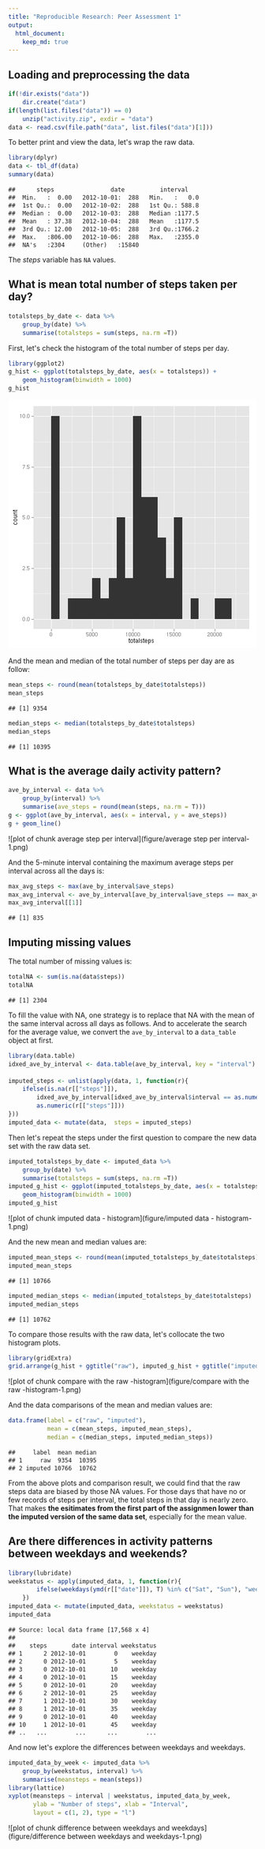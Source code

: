 ```yaml
---
title: "Reproducible Research: Peer Assessment 1"
output: 
  html_document:
    keep_md: true
---
```



## Loading and preprocessing the data

```r
if(!dir.exists("data"))
    dir.create("data")
if(length(list.files("data")) == 0)
    unzip("activity.zip", exdir = "data")
data <- read.csv(file.path("data", list.files("data")[1]))
```

To better print and view the data, let's wrap the raw data.

```r
library(dplyr)
data <- tbl_df(data)
summary(data)
```

```
##      steps                date          interval     
##  Min.   :  0.00   2012-10-01:  288   Min.   :   0.0  
##  1st Qu.:  0.00   2012-10-02:  288   1st Qu.: 588.8  
##  Median :  0.00   2012-10-03:  288   Median :1177.5  
##  Mean   : 37.38   2012-10-04:  288   Mean   :1177.5  
##  3rd Qu.: 12.00   2012-10-05:  288   3rd Qu.:1766.2  
##  Max.   :806.00   2012-10-06:  288   Max.   :2355.0  
##  NA's   :2304     (Other)   :15840
```

The *steps* variable has `NA` values.

## What is mean total number of steps taken per day?

```r
totalsteps_by_date <- data %>% 
    group_by(date) %>% 
    summarise(totalsteps = sum(steps, na.rm =T))
```

First, let's check the histogram of the total number of steps per day.


```r
library(ggplot2)
g_hist <- ggplot(totalsteps_by_date, aes(x = totalsteps)) +
    geom_histogram(binwidth = 1000)
g_hist 
```

![plot of chunk histogram](figure/histogram-1.png) 

And the mean and median of the total number of steps per day are as follow:


```r
mean_steps <- round(mean(totalsteps_by_date$totalsteps))
mean_steps
```

```
## [1] 9354
```

```r
median_steps <- median(totalsteps_by_date$totalsteps)
median_steps
```

```
## [1] 10395
```

## What is the average daily activity pattern?

```r
ave_by_interval <- data %>%
    group_by(interval) %>%
    summarise(ave_steps = round(mean(steps, na.rm = T)))
g <- ggplot(ave_by_interval, aes(x = interval, y = ave_steps))
g + geom_line()
```

![plot of chunk average step per interval](figure/average step per interval-1.png) 

And the 5-minute interval containing the maximum average steps per interval across all the days is:


```r
max_avg_steps <- max(ave_by_interval$ave_steps) 
max_avg_interval <- ave_by_interval[ave_by_interval$ave_steps == max_avg_steps, "interval"]
max_avg_interval[[1]]
```

```
## [1] 835
```

## Imputing missing values

The total number of missing values is:

```r
totalNA <- sum(is.na(data$steps))
totalNA
```

```
## [1] 2304
```

To fill the value with NA, one strategy is to replace that NA with the mean of the same interval across all days as follows. And to accelerate the search for the average value, we convert the `ave_by_interval` to a `data_table` object at first.


```r
library(data.table)
idxed_ave_by_interval <- data.table(ave_by_interval, key = "interval")

imputed_steps <- unlist(apply(data, 1, function(r){
    ifelse(is.na(r[["steps"]]),
        idxed_ave_by_interval[idxed_ave_by_interval$interval == as.numeric(r[["interval"]]), ]$ave_steps,
        as.numeric(r[["steps"]]))
}))
imputed_data <- mutate(data,  steps = imputed_steps)
```

Then let's repeat the steps under the first question to compare the new data set with the raw data set.


```r
imputed_totalsteps_by_date <- imputed_data %>% 
    group_by(date) %>% 
    summarise(totalsteps = sum(steps, na.rm =T))
imputed_g_hist <- ggplot(imputed_totalsteps_by_date, aes(x = totalsteps)) + 
    geom_histogram(binwidth = 1000)
imputed_g_hist
```

![plot of chunk imputed data - histogram](figure/imputed data - histogram-1.png) 

And the new mean and median values are:

```r
imputed_mean_steps <- round(mean(imputed_totalsteps_by_date$totalsteps))
imputed_mean_steps
```

```
## [1] 10766
```

```r
imputed_median_steps <- median(imputed_totalsteps_by_date$totalsteps)
imputed_median_steps
```

```
## [1] 10762
```

To compare those results with the raw data, let's collocate the two histogram plots.

```r
library(gridExtra)
grid.arrange(g_hist + ggtitle("raw"), imputed_g_hist + ggtitle("imputed"), ncol = 2)
```

![plot of chunk compare with the raw -histogram](figure/compare with the raw -histogram-1.png) 

And the data comparisons of the mean and median values are:

```r
data.frame(label = c("raw", "imputed"), 
           mean = c(mean_steps, imputed_mean_steps), 
           median = c(median_steps, imputed_median_steps))
```

```
##     label  mean median
## 1     raw  9354  10395
## 2 imputed 10766  10762
```

From the above plots and comparison result, we could find that the raw steps data are biased by those NA values. For those days that have no or few records of steps per interval, the total steps in that day is nearly zero. That makes **the esitimates from the first part of the assignmen lower than the imputed version of the same data set**, especially for the mean value. 

## Are there differences in activity patterns between weekdays and weekends?

```r
library(lubridate)
weekstatus <- apply(imputed_data, 1, function(r){
        ifelse(weekdays(ymd(r[["date"]]), T) %in% c("Sat", "Sun"), "weekend", "weekday")
    })
imputed_data <- mutate(imputed_data, weekstatus = weekstatus)
imputed_data
```

```
## Source: local data frame [17,568 x 4]
## 
##    steps       date interval weekstatus
## 1      2 2012-10-01        0    weekday
## 2      0 2012-10-01        5    weekday
## 3      0 2012-10-01       10    weekday
## 4      0 2012-10-01       15    weekday
## 5      0 2012-10-01       20    weekday
## 6      2 2012-10-01       25    weekday
## 7      1 2012-10-01       30    weekday
## 8      1 2012-10-01       35    weekday
## 9      0 2012-10-01       40    weekday
## 10     1 2012-10-01       45    weekday
## ..   ...        ...      ...        ...
```

And now let's explore the differences between weekdays and weekdays.

```r
imputed_data_by_week <- imputed_data %>% 
    group_by(weekstatus, interval) %>%
    summarise(meansteps = mean(steps))
library(lattice)
xyplot(meansteps ~ interval | weekstatus, imputed_data_by_week, 
       ylab = "Number of steps", xlab = "Interval", 
       layout = c(1, 2), type = "l")
```

![plot of chunk difference between weekdays and weekdays](figure/difference between weekdays and weekdays-1.png) 

